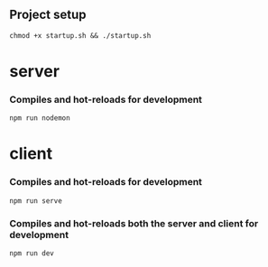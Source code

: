 ## Project setup
```
chmod +x startup.sh && ./startup.sh
```

# server

### Compiles and hot-reloads for development
```
npm run nodemon
```

# client

### Compiles and hot-reloads for development
```
npm run serve
```

### Compiles and hot-reloads both the server and client for development
```
npm run dev
```
